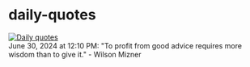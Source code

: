 # daily-quotes
[![Daily quotes](https://github.com/ceepu8/daily-quotes/actions/workflows/daily-quote.yml/badge.svg)](https://github.com/ceepu8/daily-quotes/actions/workflows/daily-quote.yml)<br/>
June 30, 2024 at 12:10 PM: "To profit from good advice requires more wisdom than to give it." - Wilson Mizner
